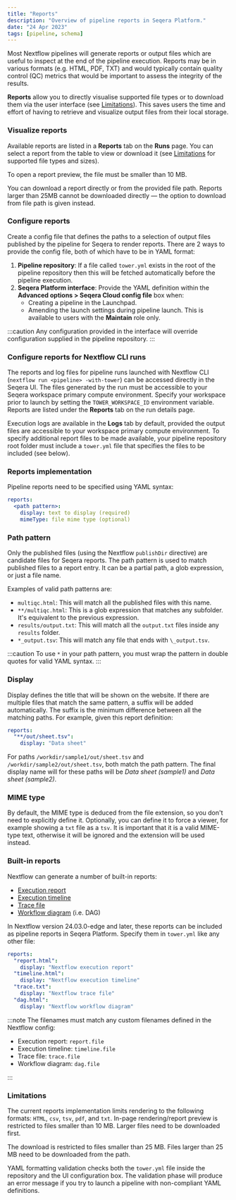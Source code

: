 ```yaml
---
title: "Reports"
description: "Overview of pipeline reports in Seqera Platform."
date: "24 Apr 2023"
tags: [pipeline, schema]
---
```


Most Nextflow pipelines will generate reports or output files which are useful to inspect at the end of the pipeline execution. Reports may be in various formats (e.g. HTML, PDF, TXT) and would typically contain quality control (QC) metrics that would be important to assess the integrity of the results.

**Reports** allow you to directly visualise supported file types or to download them via the user interface (see [Limitations](#limitations)). This saves users the time and effort of having to retrieve and visualize output files from their local storage.

### Visualize reports

Available reports are listed in a **Reports** tab on the **Runs** page. You can select a report from the table to view or download it (see [Limitations](#limitations) for supported file types and sizes).

To open a report preview, the file must be smaller than 10 MB.

You can download a report directly or from the provided file path. Reports larger than 25MB cannot be downloaded directly — the option to download from file path is given instead.

### Configure reports

Create a config file that defines the paths to a selection of output files published by the pipeline for Seqera to render reports. There are 2 ways to provide the config file, both of which have to be in YAML format:

1. **Pipeline repository**: If a file called `tower.yml` exists in the root of the pipeline repository then this will be fetched automatically before the pipeline execution.
2. **Seqera Platform interface**: Provide the YAML definition within the **Advanced options > Seqera Cloud config file** box when:
   - Creating a pipeline in the Launchpad.
   - Amending the launch settings during pipeline launch. This is available to users with the **Maintain** role only.

:::caution
Any configuration provided in the interface will override configuration supplied in the pipeline repository.
:::

### Configure reports for Nextflow CLI runs 

The reports and log files for pipeline runs launched with Nextflow CLI (`nextflow run <pipeline> -with-tower`) can be accessed directly in the Seqera UI. The files generated by the run must be accessible to your Seqera workspace primary compute environment. Specify your workspace prior to launch by setting the `TOWER_WORKSPACE_ID` environment variable. Reports are listed under the **Reports** tab on the run details page.

Execution logs are available in the **Logs** tab by default, provided the output files are accessible to your workspace primary compute environment. To specify additional report files to be made available, your pipeline repository root folder must include a `tower.yml` file that specifies the files to be included (see below).  

### Reports implementation

Pipeline reports need to be specified using YAML syntax:

```yaml
reports:
  <path pattern>:
    display: text to display (required)
    mimeType: file mime type (optional)
```

### Path pattern

Only the published files (using the Nextflow `publishDir` directive) are candidate files for Seqera reports. The path pattern is used to match published files to a report entry. It can be a partial path, a glob expression, or just a file name.

Examples of valid path patterns are:

- `multiqc.html`: This will match all the published files with this name.
- `**/multiqc.html`: This is a glob expression that matches any subfolder. It's equivalent to the previous expression.
- `results/output.txt`: This will match all the `output.txt` files inside any `results` folder.
- `*_output.tsv`: This will match any file that ends with `\_output.tsv`.

:::caution
To use `*` in your path pattern, you must wrap the pattern in double quotes for valid YAML syntax.
:::

### Display

Display defines the title that will be shown on the website. If there are multiple files that match the same pattern, a suffix will be added automatically. The suffix is the minimum difference between all the matching paths. For example, given this report definition:

```yaml
reports:
  "**/out/sheet.tsv":
    display: "Data sheet"
```

For paths `/workdir/sample1/out/sheet.tsv` and `/workdir/sample2/out/sheet.tsv`, both match the path pattern. The final display name will for these paths will be _Data sheet (sample1)_ and _Data sheet (sample2)_.

### MIME type

By default, the MIME type is deduced from the file extension, so you don't need to explicitly define it. Optionally, you can define it to force a viewer, for example showing a `txt` file as a `tsv`. It is important that it is a valid MIME-type text, otherwise it will be ignored and the extension will be used instead.

### Built-in reports

Nextflow can generate a number of built-in reports:

- [Execution report](https://nextflow.io/docs/latest/tracing.html#execution-report)
- [Execution timeline](https://nextflow.io/docs/latest/tracing.html#timeline-report)
- [Trace file](https://nextflow.io/docs/latest/tracing.html#trace-report)
- [Workflow diagram](https://nextflow.io/docs/latest/tracing.html#dag-visualisation) (i.e. DAG)

In Nextflow version 24.03.0-edge and later, these reports can be included as pipeline reports in Seqera Platform. Specify them in `tower.yml` like any other file:

```yaml
reports:
  "report.html":
    display: "Nextflow execution report"
  "timeline.html":
    display: "Nextflow execution timeline"
  "trace.txt":
    display: "Nextflow trace file"
  "dag.html":
    display: "Nextflow workflow diagram"
```

:::note
The filenames must match any custom filenames defined in the Nextflow config:

- Execution report: `report.file`
- Execution timeline: `timeline.file`
- Trace file: `trace.file`
- Workflow diagram: `dag.file`

:::

### Limitations

The current reports implementation limits rendering to the following formats: `HTML`, `csv`, `tsv`, `pdf`, and `txt`. In-page rendering/report preview is restricted to files smaller than 10 MB. Larger files need to be downloaded first.

The download is restricted to files smaller than 25 MB. Files larger than 25 MB need to be downloaded from the path.

YAML formatting validation checks both the `tower.yml` file inside the repository and the UI configuration box. The validation phase will produce an error message if you try to launch a pipeline with non-compliant YAML definitions.

